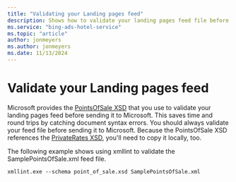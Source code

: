 ```yaml
---
title: "Validating your Landing pages feed"
description: Shows how to validate your landing pages feed file before sending it to Microsoft Advertising.
ms.service: "bing-ads-hotel-service"
ms.topic: "article"
author: jonmeyers
ms.author: jonmeyers
ms.date: 11/13/2024
---
```


# Validate your Landing pages feed

Microsoft provides the [PointsOfSale XSD](https://bhacstatic.blob.core.windows.net/schemas/point_of_sale.xsd) that you use to validate your landing pages feed before sending it to Microsoft. This saves time and round trips by catching document syntax errors. You should always validate your feed file before sending it to Microsoft. Because the PointsOfSale XSD references the [PrivateRates XSD](https://bhacstatic.blob.core.windows.net/schemas/private_rates.xsd), you'll need to copy it locally, too.

The following example shows using xmllint to validate the SamplePointsOfSale.xml feed file.

```
xmllint.exe --schema point_of_sale.xsd SamplePointsOfSale.xml
```
